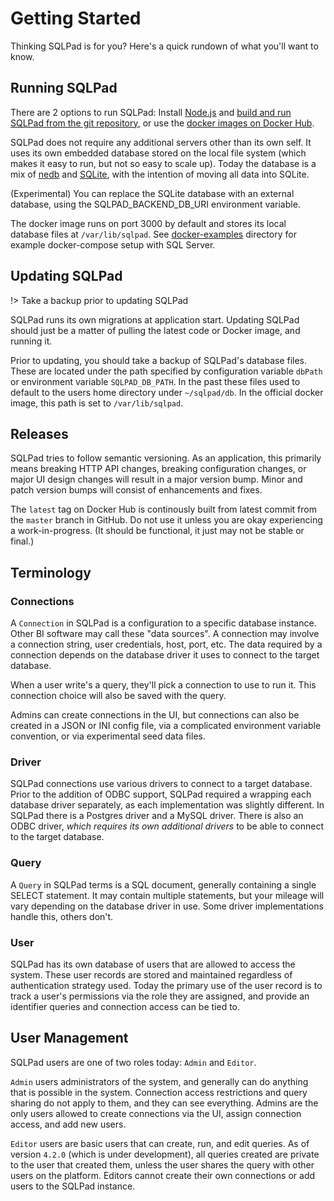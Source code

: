 # Getting Started

Thinking SQLPad is for you? Here's a quick rundown of what you'll want to know.

## Running SQLPad

There are 2 options to run SQLPad: Install [Node.js](https://nodejs.org/) and [build and run SQLPad from the git repository](https://github.com/rickbergfalk/sqlpad/blob/master/DEVELOPER-GUIDE.md), or use the [docker images on Docker Hub](https://hub.docker.com/r/sqlpad/sqlpad/).

SQLPad does not require any additional servers other than its own self. It uses its own embedded database stored on the local file system (which makes it easy to run, but not so easy to scale up). Today the database is a mix of [nedb](https://github.com/louischatriot/nedb) and [SQLite](https://www.sqlite.org/index.html), with the intention of moving all data into SQLite.

(Experimental) You can replace the SQLite database with an external database, using the SQLPAD_BACKEND_DB_URI environment variable.

The docker image runs on port 3000 by default and stores its local database files at `/var/lib/sqlpad`. See [docker-examples](https://github.com/rickbergfalk/sqlpad/tree/master/docker-examples) directory for example docker-compose setup with SQL Server.

## Updating SQLPad

!> Take a backup prior to updating SQLPad

SQLPad runs its own migrations at application start. Updating SQLPad should just be a matter of pulling the latest code or Docker image, and running it.

Prior to updating, you should take a backup of SQLPad's database files. These are located under the path specified by configuration variable `dbPath` or environment variable `SQLPAD_DB_PATH`. In the past these files used to default to the users home directory under `~/sqlpad/db`. In the official docker image, this path is set to `/var/lib/sqlpad`.

## Releases

SQLPad tries to follow semantic versioning. As an application, this primarily means breaking HTTP API changes, breaking configuration changes, or major UI design changes will result in a major version bump. Minor and patch version bumps will consist of enhancements and fixes.

The `latest` tag on Docker Hub is continously built from latest commit from the `master` branch in GitHub. Do not use it unless you are okay experiencing a work-in-progress. (It should be functional, it just may not be stable or final.)

## Terminology

### Connections

A `Connection` in SQLPad is a configuration to a specific database instance. Other BI software may call these "data sources". A connection may involve a connection string, user credentials, host, port, etc. The data required by a connection depends on the database driver it uses to connect to the target database.

When a user write's a query, they'll pick a connection to use to run it. This connection choice will also be saved with the query.

Admins can create connections in the UI, but connections can also be created in a JSON or INI config file, via a complicated environment variable convention, or via experimental seed data files.

### Driver

SQLPad connections use various drivers to connect to a target database. Prior to the addition of ODBC support, SQLPad required a wrapping each database driver separately, as each implementation was slightly different. In SQLPad there is a Postgres driver and a MySQL driver. There is also an ODBC driver, _which requires its own additional drivers_ to be able to connect to the target database.

### Query

A `Query` in SQLPad terms is a SQL document, generally containing a single SELECT statement. It may contain multiple statements, but your mileage will vary depending on the database driver in use. Some driver implementations handle this, others don't.

### User

SQLPad has its own database of users that are allowed to access the system. These user records are stored and maintained regardless of authentication strategy used. Today the primary use of the user record is to track a user's permissions via the role they are assigned, and provide an identifier queries and connection access can be tied to.

## User Management

SQLPad users are one of two roles today: `Admin` and `Editor`.

`Admin` users administrators of the system, and generally can do anything that is possible in the system. Connection access restrictions and query sharing do not apply to them, and they can see everything. Admins are the only users allowed to create connections via the UI, assign connection access, and add new users.

`Editor` users are basic users that can create, run, and edit queries. As of version `4.2.0` (which is under development), all queries created are private to the user that created them, unless the user shares the query with other users on the platform. Editors cannot create their own connections or add users to the SQLPad instance.
